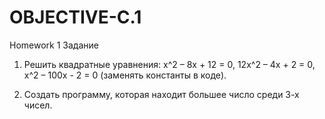 # OBJECTIVE-C.1

Homework 1
Задание

1.	Решить квадратные уравнения:
x^2 – 8x + 12 = 0,
12x^2 – 4x + 2 = 0,
x^2 – 100x - 2 = 0
(заменять константы в коде).

2.	Создать программу, которая находит большее число среди 3-х чисел.
